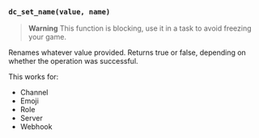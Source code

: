 ### `dc_set_name(value, name)`

> **Warning**
> This function is blocking, use it in a task to avoid freezing your game.

Renames whatever value provided.
Returns true or false, depending on whether the operation was successful.

This works for:

* Channel
* Emoji
* Role
* Server
* Webhook